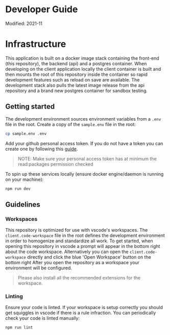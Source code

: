 # Developer Guide

Modified: 2021-11

# Infrastructure
This application is built on a docker image stack containing the front-end (this repository), the backend (api) and a postgres container. When developing on the client application locally the client container is built and then mounts the root of this repository inside the container so rapid development features such as reload on save are available. The development stack also pulls the latest image release from the api repository and a brand new postgres container for sandbox testing.

## Getting started
The development environment sources environment variables from a `.env` file in the root. Create a copy of the `sample.env` file in the root:
```bash
cp sample.env .env
```

Add your github personal access token. If you do not have a token you can create one by following this [guide](https://docs.github.com/en/authentication/keeping-your-account-and-data-secure/creating-a-personal-access-token). 
> NOTE: Make sure your personal access token has at minimum the read:packages permission checked

To spin up these services locally (ensure docker engine/daemon is running on your machine):
```bash
npm run dev
```

## Guidelines

### Workspaces
This repository is optimized for use with vscode's workspaces. The `client.code-workspace` file in the root defines the development environment in order to homogenize and standardize all work. To get started, when opening this repository in vscode a prompt will appear in the bottom right about the code workspace. Alternatively you can open the `client.code-workspace` directly and click the blue 'Open Workspace' button on the bottom right  After you open the repository as a workspace your environment will be configured.
> Please also install all the recommended extensions for the workspace.

### Linting
Ensure your code is linted. If your workspace is setup correctly you should get squiggles in vscode if there is a rule infraction. You can periodically check your code is linted manually:
```bash
npm run lint
```
